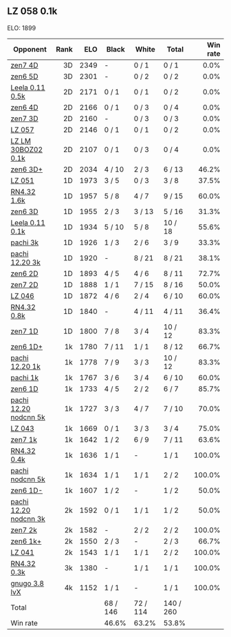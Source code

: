 ## LZ 058 0.1k ##

ELO: 1899

Opponent | Rank | ELO | Black | White | Total | Win rate
---------|-----:|----:|-------|-------|-------|-------:
[zen7 4D](zen7%204D.md) | 3D | 2349 | - | 0 / 1 | 0 / 1 | 0.0%
[zen6 5D](zen6%205D.md) | 3D | 2301 | - | 0 / 2 | 0 / 2 | 0.0%
[Leela 0.11 0.5k](Leela%200.11%200.5k.md) | 2D | 2171 | 0 / 1 | 0 / 1 | 0 / 2 | 0.0%
[zen6 4D](zen6%204D.md) | 2D | 2166 | 0 / 1 | 0 / 3 | 0 / 4 | 0.0%
[zen7 3D](zen7%203D.md) | 2D | 2160 | - | 0 / 3 | 0 / 3 | 0.0%
[LZ 057](LZ%20057.md) | 2D | 2146 | 0 / 1 | 0 / 1 | 0 / 2 | 0.0%
[LZ LM 30BOZ02 0.1k](LZ%20LM%2030BOZ02%200.1k.md) | 2D | 2107 | 0 / 1 | 0 / 3 | 0 / 4 | 0.0%
[zen6 3D+](zen6%203D+.md) | 2D | 2034 | 4 / 10 | 2 / 3 | 6 / 13 | 46.2%
[LZ 051](LZ%20051.md) | 1D | 1973 | 3 / 5 | 0 / 3 | 3 / 8 | 37.5%
[RN4.32 1.6k](RN4.32%201.6k.md) | 1D | 1957 | 5 / 8 | 4 / 7 | 9 / 15 | 60.0%
[zen6 3D](zen6%203D.md) | 1D | 1955 | 2 / 3 | 3 / 13 | 5 / 16 | 31.3%
[Leela 0.11 0.1k](Leela%200.11%200.1k.md) | 1D | 1934 | 5 / 10 | 5 / 8 | 10 / 18 | 55.6%
[pachi 3k](pachi%203k.md) | 1D | 1926 | 1 / 3 | 2 / 6 | 3 / 9 | 33.3%
[pachi 12.20 3k](pachi%2012.20%203k.md) | 1D | 1920 | - | 8 / 21 | 8 / 21 | 38.1%
[zen6 2D](zen6%202D.md) | 1D | 1893 | 4 / 5 | 4 / 6 | 8 / 11 | 72.7%
[zen7 2D](zen7%202D.md) | 1D | 1888 | 1 / 1 | 7 / 15 | 8 / 16 | 50.0%
[LZ 046](LZ%20046.md) | 1D | 1872 | 4 / 6 | 2 / 4 | 6 / 10 | 60.0%
[RN4.32 0.8k](RN4.32%200.8k.md) | 1D | 1840 | - | 4 / 11 | 4 / 11 | 36.4%
[zen7 1D](zen7%201D.md) | 1D | 1800 | 7 / 8 | 3 / 4 | 10 / 12 | 83.3%
[zen6 1D+](zen6%201D+.md) | 1k | 1780 | 7 / 11 | 1 / 1 | 8 / 12 | 66.7%
[pachi 12.20 1k](pachi%2012.20%201k.md) | 1k | 1778 | 7 / 9 | 3 / 3 | 10 / 12 | 83.3%
[pachi 1k](pachi%201k.md) | 1k | 1767 | 3 / 6 | 3 / 4 | 6 / 10 | 60.0%
[zen6 1D](zen6%201D.md) | 1k | 1733 | 4 / 5 | 2 / 2 | 6 / 7 | 85.7%
[pachi 12.20 nodcnn 5k](pachi%2012.20%20nodcnn%205k.md) | 1k | 1727 | 3 / 3 | 4 / 7 | 7 / 10 | 70.0%
[LZ 043](LZ%20043.md) | 1k | 1669 | 0 / 1 | 3 / 3 | 3 / 4 | 75.0%
[zen7 1k](zen7%201k.md) | 1k | 1642 | 1 / 2 | 6 / 9 | 7 / 11 | 63.6%
[RN4.32 0.4k](RN4.32%200.4k.md) | 1k | 1636 | 1 / 1 | - | 1 / 1 | 100.0%
[pachi nodcnn 5k](pachi%20nodcnn%205k.md) | 1k | 1634 | 1 / 1 | 1 / 1 | 2 / 2 | 100.0%
[zen6 1D-](zen6%201D-.md) | 1k | 1607 | 1 / 2 | - | 1 / 2 | 50.0%
[pachi 12.20 nodcnn 3k](pachi%2012.20%20nodcnn%203k.md) | 2k | 1592 | 0 / 1 | 1 / 1 | 1 / 2 | 50.0%
[zen7 2k](zen7%202k.md) | 2k | 1582 | - | 2 / 2 | 2 / 2 | 100.0%
[zen6 1k+](zen6%201k+.md) | 2k | 1550 | 2 / 3 | - | 2 / 3 | 66.7%
[LZ 041](LZ%20041.md) | 2k | 1543 | 1 / 1 | 1 / 1 | 2 / 2 | 100.0%
[RN4.32 0.3k](RN4.32%200.3k.md) | 3k | 1380 | - | 1 / 1 | 1 / 1 | 100.0%
[gnugo 3.8 lvX](gnugo%203.8%20lvX.md) | 4k | 1152 | 1 / 1 | - | 1 / 1 | 100.0%
Total | | | 68 / 146 | 72 / 114 | 140 / 260 | 
Win rate| | | 46.6% | 63.2% | 53.8% | 
